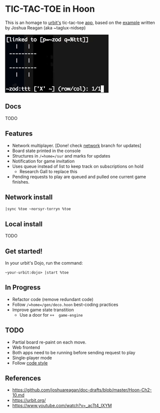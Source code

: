 # TIC-TAC-TOE in Hoon

This is an homage to [urbit's](https://urbit.org/) tic-tac-toe [app](https://www.youtube.com/watch?v=_acTt4_IXYM&t=225s), based on the [example](https://github.com/joshuareagan/doc-drafts/blob/master/Hoon-Ch2-10.md) written by Joshua Reagan (aka ~taglux-nidsep)

![Alt Text](zod.gif)
## Docs

TODO

## Features

- Network multiplayer. [Done! check [network](https://github.com/josl/tic-tac-toe/tree/network) branch for updates]
- Board state printed in the console
- Structures in `/=home=/sur` and marks for updates
- Notification for game invitation
- Uses queue instead of list to keep track on subscriptions on hold
  - Research Gall to replace this
- Pending requests to play are queued and pulled one current game finishes.
## Network install

    |sync %toe ~norsyr-torryn %toe

## Local install

TODO

## Get started!

In your urbit's Dojo, run the command:

    ~your-urbit:dojo> |start %toe

## In Progress
- Refactor code (remove redundant code)
- Follow `/=home=/gen/deco.hoon` best-coding practices
- Improve game state transtition
  - Use a door for `++  game-engine`
## TODO
- Partial board re-paint on each move.
- Web frontend
- Both apps need to be running before sending request to play
- Single-player mode
- Follow [code style](https://urbit.org/docs/learn/arvo/style/)

## References

- https://github.com/joshuareagan/doc-drafts/blob/master/Hoon-Ch2-10.md
- https://urbit.org/
- https://www.youtube.com/watch?v=_acTt4_IXYM
